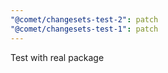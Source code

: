 ```yaml
---
"@comet/changesets-test-2": patch
"@comet/changesets-test-1": patch
---
```


Test with real package
